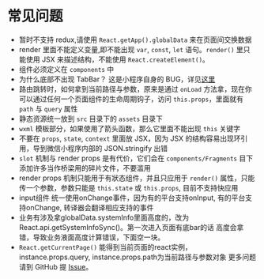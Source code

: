 # 常见问题

- 暂时不支持 redux,请使用 `React.getApp().globalData` 来在页面间交换数据
- render 里面不能定义变量,即不能出现 `var`, `const`, `let` 语句。`render()` 里只能使用 JSX 来描述结构，不能使用 `React.createElement()`。
- 组件必须定义在 `components` 中
- 为什么底部不出现 TabBar？ 这是小程序自身的 BUG，详见[这里](https://www.cnblogs.com/bellagao/p/6291880.html)
- 路由跳转时，如何拿到当前路径与参数，原来是通过 `onLoad` 方法拿，现在你可以通过任何一个页面组件的生命周期钩子，访问 `this.props`，里面就有 `path` 与 `query` 属性
- 静态资源统一放到 `src` 目录下的 `assets` 目录下
- `wxml` 模板部分，如果使用了箭头函数，那么它里面不能出现 `this` 关键字
- 不要在 `props`, `state`, `context` 里面放 JSX，因为 JSX 的结构容易出现环引用，导到微信小程序内部的 JSON.stringify 出错
- `slot` 机制与 render props 是有代价，它们会在 `components/Fragments` 目下添加许多当作桥梁用的碎片文件，不要滥用
- render props 机制只能用于有狀态组件，并且只应用于 `render()` 属性，只能传一个参数，参数只能是 `this.state` 或 `this.props`, 目前不支持快应用
- input组件 统一使用onChange事件，因为有的平台支持onInput, 有的平台支持onChange, 转译器会翻译相应支持的事件
- 业务有涉及拿globalData.systemInfo里面高度的，改为React.api.getSystemInfoSync()。第一次进入页面有底bar的话 高度会拿错，导致业务液面高度计算错误，下面空一块。
- `React.getCurrentPage()` 能得到当前页面的react实例， instance.props.query, instance.props.path为当前路径与参数对象
更多问题请到 GitHub 提 [Issue](https://github.com/roland-reed/nanachi-cli/issues)。


